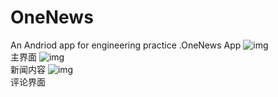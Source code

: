 # OneNews
An Andriod app for engineering practice .OneNews App
![img](https://github.com/Booksun54/OneNews/blob/master/image/01.png)
<br>主界面
![img](https://github.com/Booksun54/OneNews/blob/master/image/02.png)
<br>新闻内容
![img](https://github.com/Booksun54/OneNews/blob/master/image/03.png)
<br>评论界面
